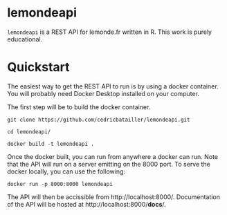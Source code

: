 # lemondeapi 

<!-- badges: start -->
<!-- badges: end -->

`lemondeapi` is a REST API for lemonde.fr written in R. This work is purely 
educational.

# Quickstart 

The easiest way to get the REST API to run is by using a docker container. You 
will probably need Docker Desktop installed on your computer.

The first step will be to build the docker container. 

```
git clone https://github.com/cedricbatailler/lemondeapi.git

cd lemondeapi/

docker build -t lemondeapi .
```

Once the docker built, you can run from anywhere a docker can run. Note 
that the API will run on a server emitting on the 8000 port. To serve the 
docker locally, you can use the following:

```
docker run -p 8000:8000 lemondeapi
```

The API will then be accissible from http://localhost:8000/. Documentation
of the API will be hosted at http://localhost:8000/__docs__/.

